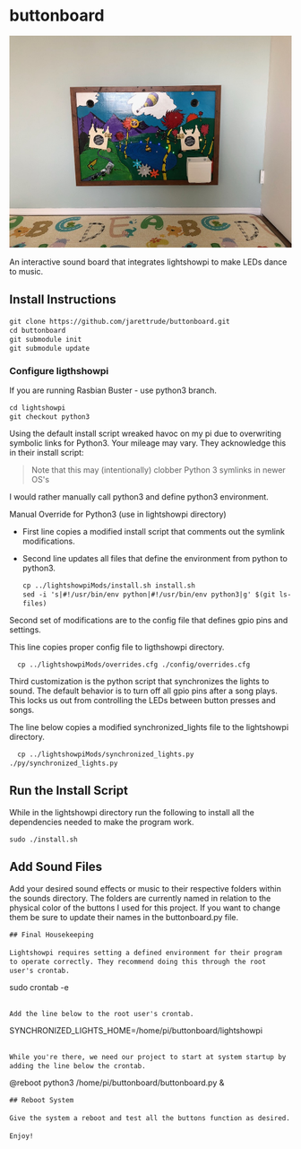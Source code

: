 # buttonboard

![ButtonBoard](/images/Button_Board_on_Wall.jpeg)

An interactive sound board that integrates lightshowpi to make LEDs dance to music.

## Install Instructions

```
git clone https://github.com/jarettrude/buttonboard.git
cd buttonboard
git submodule init
git submodule update
```

### Configure ligthshowpi

If you are running Rasbian Buster - use python3 branch.

```
cd lightshowpi
git checkout python3
```

Using the default install script wreaked havoc on my pi due to overwriting symbolic links for Python3\. Your mileage may vary. They acknowledge this in their install script:

> Note that this may (intentionally) clobber Python 3 symlinks in newer OS's

I would rather manually call python3 and define python3 environment.

Manual Override for Python3 (use in lightshowpi directory)

- First line copies a modified install script that comments out the symlink modifications.
- Second line updates all files that define the environment from python to python3.

  ```
  cp ../lightshowpiMods/install.sh install.sh
  sed -i 's|#!/usr/bin/env python|#!/usr/bin/env python3|g' $(git ls-files)
  ```

Second set of modifications are to the config file that defines gpio pins and settings.

This line copies proper config file to ligthshowpi directory.

```
  cp ../lightshowpiMods/overrides.cfg ./config/overrides.cfg
```

Third customization is the python script that synchronizes the lights to sound. The default behavior is to turn off all gpio pins after a song plays. This locks us out from controlling the LEDs between button presses and songs.

The line below copies a modified synchronized_lights file to the lightshowpi directory.

```
  cp ../lightshowpiMods/synchronized_lights.py ./py/synchronized_lights.py
```
## Run the Install Script

While in the lightshowpi directory run the following to install all the dependencies needed to make the program work.
```
sudo ./install.sh
```
## Add Sound Files
Add your desired sound effects or music to their respective folders within the sounds directory. The folders are currently named in relation to the physical color of the buttons I used for this project. If you want to change them be sure to update their names in the buttonboard.py file.
```
## Final Housekeeping

Lightshowpi requires setting a defined environment for their program to operate correctly. They recommend doing this through the root user's crontab.

```
sudo crontab -e
```

Add the line below to the root user's crontab.

```
SYNCHRONIZED_LIGHTS_HOME=/home/pi/buttonboard/lightshowpi
```

While you're there, we need our project to start at system startup by adding the line below the crontab.

```
@reboot python3 /home/pi/buttonboard/buttonboard.py &
```
## Reboot System

Give the system a reboot and test all the buttons function as desired.

Enjoy!
